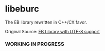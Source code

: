 # libeburc

The EB library rewritten in C++/CX favor.

Original Source: [EB Library with UTF-8 support](http://green.ribbon.to/~ikazuhiro/dic/ebu.html)

### WORKING IN PROGRESS
